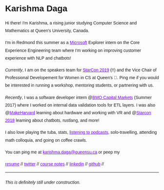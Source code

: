 <style>
  h1 a {display: none;}
  .container-lg {min-width: 200px; max-width: 680px; padding: 45px;}
  h1 {font-family: 'Work Sans', sans-serif;font-style: bold}
  h3,h4,h5,h6,p {line-height: 1.8em; font-family: 'Work Sans', sans-serif;}
  a {color: #7100FF}
</style>

# Karishma Daga

Hi there! I'm Karishma, a rising junior studying Computer Science and Mathematics at Queen's University, Canada. 

I'm in Redmond this summer as a [Microsoft](https://www.microsoft.com/) Explorer intern on the Core Experience Engineering team where I'm working on improving customer experience with NLP and chatbots!

*Currently*, I am on the speakers team for [StarCon 2019](https://starcon.io/) (!!) and the Vice Chair of Professional Developement for Women in CS at Queen's 💖. Ping me if you would be interested in running a workshop, mentoring students, or partnering with us.

*Recently*, I was a software developer intern @[BMO Capital Markets](https://www.bmocm.com/) (Summer 2017) where I worked on internal data validation tools for ETL layers. I was also @[MakeHarvard](http://makeharvard.io/) learning about hardware and working with VR and @[Starcon 2018](https://starcon.io/) learning about chatbots, rustlang, and more! 

I also love playing the tuba, stats, [listening to podcasts](podcast.md), solo-travelling, attending math colloquia, and going on coffee crawls. 

You can ping me at [karishma.daga@queensu.ca](mailto:karishma.daga@queensu.ca) or peep my

[resume](https://drive.google.com/file/d/16_wuQqkRYZVr2W3V9RRKUicrlVDE8YyV/view?usp=sharing)
//
[twitter](https://twitter.com/karishmadagaa)
//
[course notes](http://karishmadaga.com/course-notes)
//
[linkedin](https://www.linkedin.com/in/karishma-daga/)
//
[github](https://github.com/KarishmaDaga)
//

--- 
###### _This is definitely still under construction._
